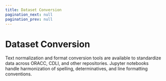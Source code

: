 ```yaml
---
title: Dataset Conversion
pagination_next: null
pagination_prev: null
---
```


# Dataset Conversion

Text normalization and format conversion tools are available to standardize data across ORACC, CDLI, and other repositories. Jupyter notebooks handle harmonization of spelling, determinatives, and line formatting conventions.
